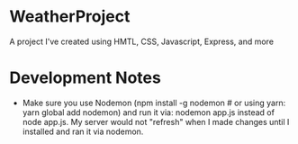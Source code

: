 # WeatherProject
A project I've created using HMTL, CSS, Javascript, Express, and more 

# Development Notes
- Make sure you use Nodemon (npm install -g nodemon # or using yarn: yarn global add nodemon) and run it via: nodemon app.js instead of node app.js. My server would not "refresh" when I made changes until I installed and ran it via nodemon.
